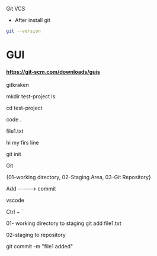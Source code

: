  Git VCS

* After install git

```bash
git --version
```

# GUI

#### https://git-scm.com/downloads/guis


gitkraken

mkdir test-project
ls

cd test-project

code .


file1.txt

hi my firs line


git init


Git

{01-working directory, 02-Staging Area, 03-Git Repository}


Add -----> commit


vscode

Ctrl + `

01- working directory to staging 
git add file1.txt

02-staging to repository


git commit -m "file1 added"











































  
